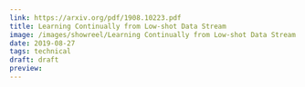 ```yaml
---
link: https://arxiv.org/pdf/1908.10223.pdf
title: Learning Continually from Low-shot Data Stream
image: /images/showreel/Learning Continually from Low-shot Data Stream.jpg
date: 2019-08-27
tags: technical
draft: draft
preview:
---
```



